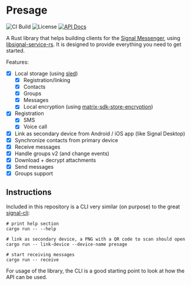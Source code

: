# Presage

![CI Build](https://github.com/whisperfish/presage/workflows/Build/badge.svg)
![License](https://img.shields.io/github/license/whisperfish/presage)
[![API Docs](https://img.shields.io/badge/docs-presage-blue)](https://whisperfish.github.io/presage/presage)

A Rust library that helps building clients for the [Signal Messenger](https://signal.org/en/), using [libsignal-service-rs](https://github.com/whisperfish/libsignal-service-rs). It is designed to provide everything you need to get started.

Features:

- [x] Local storage (using [sled](https://github.com/spacejam/sled))
  - [x] Registration/linking
  - [x] Contacts
  - [x] Groups
  - [x] Messages
  - [x] Local encryption (using [matrix-sdk-store-encryption](https://crates.io/crates/matrix-sdk-store-encryption))
- [x] Registration
  - [x] SMS
  - [x] Voice call
- [x] Link as secondary device from Android / iOS app (like Signal Desktop)
- [x] Synchronize contacts from primary device
- [x] Receive messages
- [x] Handle groups v2 (and change events)
- [x] Download + decrypt attachments
- [x] Send messages
- [x] Groups support

## Instructions

Included in this repository is a CLI very similar (on purpose) to the great [signal-cli](https://github.com/AsamK/signal-cli):

```
# print help section
cargo run -- --help

# link as secondary device, a PNG with a QR code to scan should open
cargo run -- link-device --device-name presage

# start receiving messages
cargo run -- receive
```

For usage of the library, the CLI is a good starting point to look at how the API can be used.
